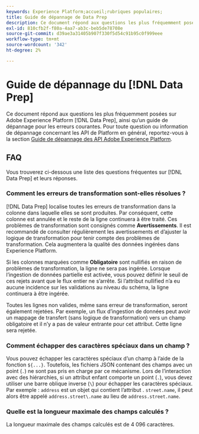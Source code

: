 ```yaml
---
keywords: Experience Platform;accueil;rubriques populaires;
title: Guide de dépannage de Data Prep
description: Ce document répond aux questions les plus fréquemment posées sur Adobe Experience Platform Data Prep.
exl-id: 810cfb2f-f80a-4aa7-ab3c-beb5de78708e
source-git-commit: d39ae3a31405b907f330f5d54c91b95c0f999eee
workflow-type: tm+mt
source-wordcount: '342'
ht-degree: 2%

---
```


# Guide de dépannage du [!DNL Data Prep]

Ce document répond aux questions les plus fréquemment posées sur Adobe Experience Platform [!DNL Data Prep], ainsi qu’un guide de dépannage pour les erreurs courantes. Pour toute question ou information de dépannage concernant les API de Platform en général, reportez-vous à la section [Guide de dépannage des API Adobe Experience Platform](../landing/troubleshooting.md).

## FAQ

Vous trouverez ci-dessous une liste des questions fréquentes sur [!DNL Data Prep] et leurs réponses.

### Comment les erreurs de transformation sont-elles résolues ?

[!DNL Data Prep] localise toutes les erreurs de transformation dans la colonne dans laquelle elles se sont produites. Par conséquent, cette colonne est annulée et le reste de la ligne continuera à être traité. Ces problèmes de transformation sont consignés comme **Avertissements**. Il est recommandé de consulter régulièrement les avertissements et d’ajuster la logique de transformation pour tenir compte des problèmes de transformation. Cela augmentera la qualité des données ingérées dans Experience Platform.

Si les colonnes marquées comme **Obligatoire** sont nullifiés en raison de problèmes de transformation, la ligne ne sera pas ingérée. Lorsque l’ingestion de données partielle est activée, vous pouvez définir le seuil de ces rejets avant que le flux entier ne s’arrête. Si l’attribut nullified n’a eu aucune incidence sur les validations au niveau du schéma, la ligne continuera à être ingérée.

Toutes les lignes non valides, même sans erreur de transformation, seront également rejetées. Par exemple, un flux d’ingestion de données peut avoir un mappage de transfert (sans logique de transformation) vers un champ obligatoire et il n’y a pas de valeur entrante pour cet attribut. Cette ligne sera rejetée.

### Comment échapper des caractères spéciaux dans un champ ?

Vous pouvez échapper les caractères spéciaux d’un champ à l’aide de la fonction `${...}`. Toutefois, les fichiers JSON contenant des champs avec un point (`.`) ne sont pas pris en charge par ce mécanisme. Lors de l’interaction avec des hiérarchies, si un attribut enfant comporte un point (`.`), vous devez utiliser une barre oblique inverse (`\`) pour échapper les caractères spéciaux. Par exemple : `address` est un objet qui contient l’attribut . `street.name`, il peut alors être appelé `address.street\.name` au lieu de `address.street.name`.

### Quelle est la longueur maximale des champs calculés ?

La longueur maximale des champs calculés est de 4 096 caractères.